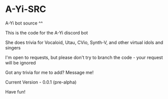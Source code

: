 # A-Yi-SRC
A-Yi bot source ^^

This is the code for the A-Yi discord bot

She does trivia for Vocaloid, Utau, CVio, Synth-V, and other virtual idols and singers

I'm open to requests, but please don't try to branch the code - your request will be ignored

Got any trivia for me to add? Message me!

Current Version - 0.0.1 (pre-alpha)

Have fun!
